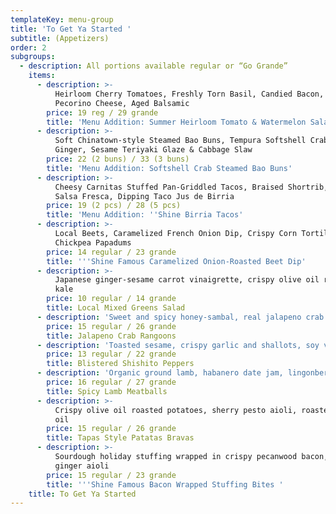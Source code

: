 ```yaml
---
templateKey: menu-group
title: 'To Get Ya Started '
subtitle: (Appetizers)
order: 2
subgroups:
  - description: All portions available regular or “Go Grande”
    items:
      - description: >-
          Heirloom Cherry Tomatoes, Freshly Torn Basil, Candied Bacon, Shaved
          Pecorino Cheese, Aged Balsamic
        price: 19 reg / 29 grande
        title: 'Menu Addition: Summer Heirloom Tomato & Watermelon Salad'
      - description: >-
          Soft Chinatown-style Steamed Bao Buns, Tempura Softshell Crab, Pickled
          Ginger, Sesame Teriyaki Glaze & Cabbage Slaw 
        price: 22 (2 buns) / 33 (3 buns)
        title: 'Menu Addition: Softshell Crab Steamed Bao Buns'
      - description: >-
          Cheesy Carnitas Stuffed Pan-Griddled Tacos, Braised Shortrib, Jalapeno
          Salsa Fresca, Dipping Taco Jus de Birria  
        price: 19 (2 pcs) / 28 (5 pcs)
        title: 'Menu Addition: ''Shine Birria Tacos'
      - description: >-
          Local Beets, Caramelized French Onion Dip, Crispy Corn Tortillas,
          Chickpea Papadums
        price: 14 regular / 23 grande
        title: '''Shine Famous Caramelized Onion-Roasted Beet Dip'
      - description: >-
          Japanese ginger-sesame carrot vinaigrette, crispy olive oil roasted
          kale
        price: 10 regular / 14 grande
        title: Local Mixed Greens Salad
      - description: 'Sweet and spicy honey-sambal, real jalapeno crab filling'
        price: 15 regular / 26 grande
        title: Jalapeno Crab Rangoons
      - description: 'Toasted sesame, crispy garlic and shallots, soy vinaigrette'
        price: 13 regular / 22 grande
        title: Blistered Shishito Peppers
      - description: 'Organic ground lamb, habanero date jam, lingonberry (gluten free)'
        price: 16 regular / 27 grande
        title: Spicy Lamb Meatballs
      - description: >-
          Crispy olive oil roasted potatoes, sherry pesto aioli, roasted garlic
          oil
        price: 15 regular / 26 grande
        title: Tapas Style Patatas Bravas
      - description: >-
          Sourdough holiday stuffing wrapped in crispy pecanwood bacon, Candied
          ginger aioli 
        price: 15 regular / 23 grande
        title: '''Shine Famous Bacon Wrapped Stuffing Bites '
    title: To Get Ya Started
---
```


